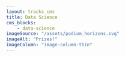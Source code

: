```yaml
---
layout: tracks_cms
title: Data Science
cms_blocks:
    - data-science
imageSource: "/assets/podium_horizons.svg"
imageAlt: "Prizes!"
imageColumn: "image-column-thin"
---
```

